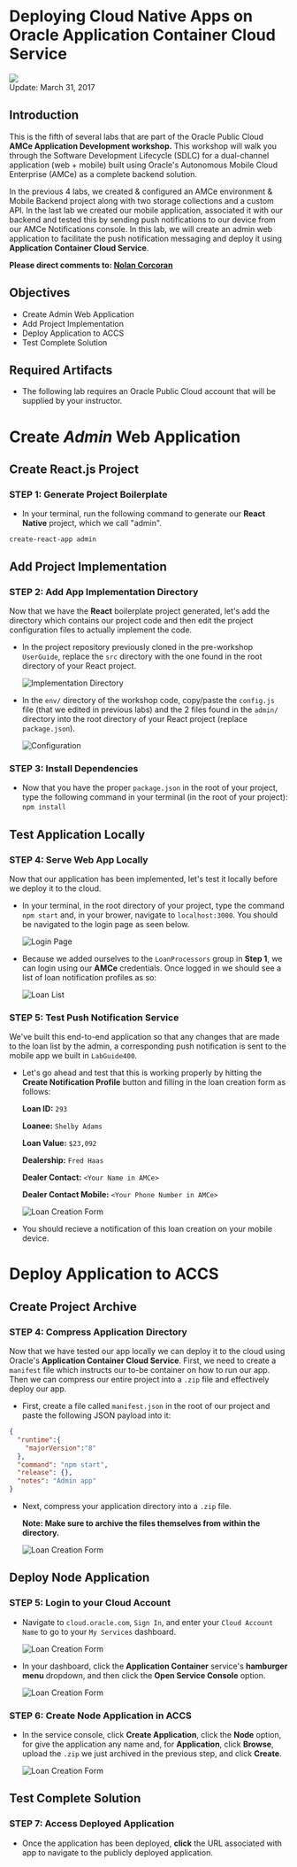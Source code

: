 # Deploying Cloud Native Apps on Oracle Application Container Cloud Service

![](images/500/title.png)  
Update: March 31, 2017

## Introduction

This is the fifth of several labs that are part of the Oracle Public Cloud **AMCe Application Development workshop.** This workshop will walk you through the Software Development Lifecycle (SDLC) for a dual-channel application (web + mobile) built using Oracle's Autonomous Mobile Cloud Enterprise (AMCe) as a complete backend solution.

In the previous 4 labs, we created & configured an AMCe environment & Mobile Backend project along with two storage collections and a custom API. In the last lab we created our mobile application, associated it with our backend and tested this by sending push notifications to our device from our AMCe Notifications console. In this lab, we will create an admin web application to facilitate the push notification messaging and deploy it using **Application Container Cloud Service**.

**Please direct comments to: [Nolan Corcoran](nolan.corcoran@oracle.com)**

## Objectives
- Create Admin Web Application
- Add Project Implementation
- Deploy Application to ACCS
- Test Complete Solution

## Required Artifacts
- The following lab requires an Oracle Public Cloud account that will be supplied by your instructor.

# Create *Admin* Web Application

## Create React.js Project

### **STEP 1**: Generate Project Boilerplate

- In your terminal, run the following command to generate our **React Native** project, which we call "admin".

```console
create-react-app admin
```

## Add Project Implementation

### **STEP 2**: Add App Implementation Directory

Now that we have the **React** boilerplate project generated, let's add the directory which contains our project code and then edit the project configuration files to actually implement the code.

- In the project repository previously cloned in the pre-workshop `UserGuide`, replace the `src` directory with the one found in the root directory of your React project.

  ![Implementation Directory](images/500/500-1.png)

- In the `env/` directory of the workshop code, copy/paste the `config.js` file (that we edited in previous labs) and the 2 files found in the `admin/` directory into the root directory of your React project (replace `package.json`).

  ![Configuration](images/500/500-2.png)

### **STEP 3**: Install Dependencies

- Now that you have the proper `package.json` in the root of your project, type the following command in your terminal (in the root of your project): `npm install`

## Test Application Locally

### **STEP 4**: Serve Web App Locally

Now that our application has been implemented, let's test it locally before we deploy it to the cloud.

- In your terminal, in the root directory of your project, type the command `npm start` and, in your brower, navigate to `localhost:3000`. You should be navigated to the login page as seen below.

  ![Login Page](images/500/500-3.png)

- Because we added ourselves to the `LoanProcessors` group in **Step 1**, we can login using our **AMCe** credentials. Once logged in we should see a list of loan notification profiles as so:

  ![Loan List](images/500/500-4.png)
  
### **STEP 5**: Test Push Notification Service

We've built this end-to-end application so that any changes that are made to the loan list by the admin, a corresponding push notification is sent to the mobile app we built in `LabGuide400`.

- Let's go ahead and test that this is working properly by hitting the **Create Notification Profile** button and filling in the loan creation form as follows:

  **Loan ID:** `293`

  **Loanee:** `Shelby Adams`

  **Loan Value:** `$23,092`

  **Dealership:** `Fred Haas`

  **Dealer Contact:** `<Your Name in AMCe>`

  **Dealer Contact Mobile:** `<Your Phone Number in AMCe>`

  ![Loan Creation Form](images/500/500-5.png)

- You should recieve a notification of this loan creation on your mobile device.

# Deploy Application to ACCS

## Create Project Archive

### **STEP 4**: Compress Application Directory

Now that we have tested our app locally we can deploy it to the cloud using Oracle's **Application Container Cloud Service**. First, we need to create a `manifest` file which instructs our to-be container on how to run our app. Then we can compress our entire project into a `.zip` file and effectively deploy our app.

- First, create a file called `manifest.json` in the root of our project and paste the following JSON payload into it:

```json
{
  "runtime":{
    "majorVersion":"8"
  },
  "command": "npm start",
  "release": {},
  "notes": "Admin app"
}
```

- Next, compress your application directory into a `.zip` file. 

  **Note: Make sure to archive the files themselves from within the directory.**

  ![Loan Creation Form](images/500/500-6.png)

## Deploy Node Application

### **STEP 5**: Login to your Cloud Account

- Navigate to `cloud.oracle.com`, `Sign In`, and enter your `Cloud Account Name` to go to your `My Services` dashboard.

  ![Loan Creation Form](images/500/500-6.png)

- In your dashboard, click the **Application Container** service's **hamburger menu** dropdown, and then click the **Open Service Console** option.

  ![Loan Creation Form](images/500/500-6.png)

### **STEP 6**: Create Node Application in ACCS

- In the service console, click **Create Application**, click the **Node** option, for give the application any name and, for **Application**, click **Browse**, upload the `.zip` we just archived in the previous step, and click **Create**.

  ![Loan Creation Form](images/500/500-6.png)

## Test Complete Solution

### **STEP 7**: Access Deployed Application

- Once the application has been deployed, **click** the URL associated with app to navigate to the publicly deployed application.